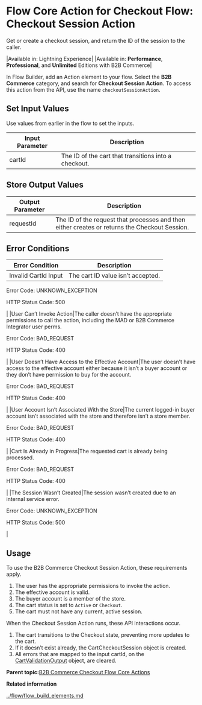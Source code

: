 # Flow Core Action for Checkout Flow: Checkout Session Action

Get or create a checkout session, and return the ID of the session to the caller.

|Available in: Lightning Experience|
|Available in: **Performance**, **Professional**, and **Unlimited** Editions with B2B Commerce|

In Flow Builder, add an Action element to your flow. Select the **B2B Commerce** category, and search for **Checkout Session Action**. To access this action from the API, use the name `checkoutSessionAction`.

## Set Input Values

Use values from earlier in the flow to set the inputs.

|Input Parameter|Description|
|---------------|-----------|
|cartId|The ID of the cart that transitions into a checkout.|

## Store Output Values

|Output Parameter|Description|
|----------------|-----------|
|requestId|The ID of the request that processes and then either creates or returns the Checkout Session.|

## Error Conditions

|Error Condition|Description|
|---------------|-----------|
|Invalid CartId Input|The cart ID value isn’t accepted.

 Error Code: UNKNOWN\_EXCEPTION

 HTTP Status Code: 500

|
|User Can’t Invoke Action|The caller doesn’t have the appropriate permissions to call the action, including the MAD or B2B Commerce Integrator user perms.

 Error Code: BAD\_REQUEST

 HTTP Status Code: 400

|
|User Doesn’t Have Access to the Effective Account|The user doesn’t have access to the effective account either because it isn’t a buyer account or they don’t have permission to buy for the account.

 Error Code: BAD\_REQUEST

 HTTP Status Code: 400

|
|User Account Isn’t Associated With the Store|The current logged-in buyer account isn’t associated with the store and therefore isn’t a store member.

 Error Code: BAD\_REQUEST

 HTTP Status Code: 400

|
|Cart Is Already in Progress|The requested cart is already being processed.

 Error Code: BAD\_REQUEST

 HTTP Status Code: 400

|
|The Session Wasn’t Created|The session wasn’t created due to an internal service error.

 Error Code: UNKNOWN\_EXCEPTION

 HTTP Status Code: 500

|

## Usage

To use the B2B Commerce Checkout Session Action, these requirements apply.

1.  The user has the appropriate permissions to invoke the action.
2.  The effective account is valid.
3.  The buyer account is a member of the store.
4.  The cart status is set to `Active` or `Checkout`.
5.  The cart must not have any current, active session.

When the Checkout Session Action runs, these API interactions occur.

1.  The cart transitions to the Checkout state, preventing more updates to the cart.
2.  If it doesn’t exist already, the CartCheckoutSession object is created.
3.  All errors that are mapped to the input cartId, on the [CartValidationOutput](https://developer.salesforce.com/docs/atlas.en-us.object_reference.meta/object_reference/sforce_api_objects_cartvalidationoutput.htm) object, are cleared.

**Parent topic:**[B2B Commerce Checkout Flow Core Actions](../flow/flow_ref_elements_b2b_comm_actions_list.md)

**Related information**  


[../flow/flow\_build\_elements.md](../flow/flow_build_elements.md)

